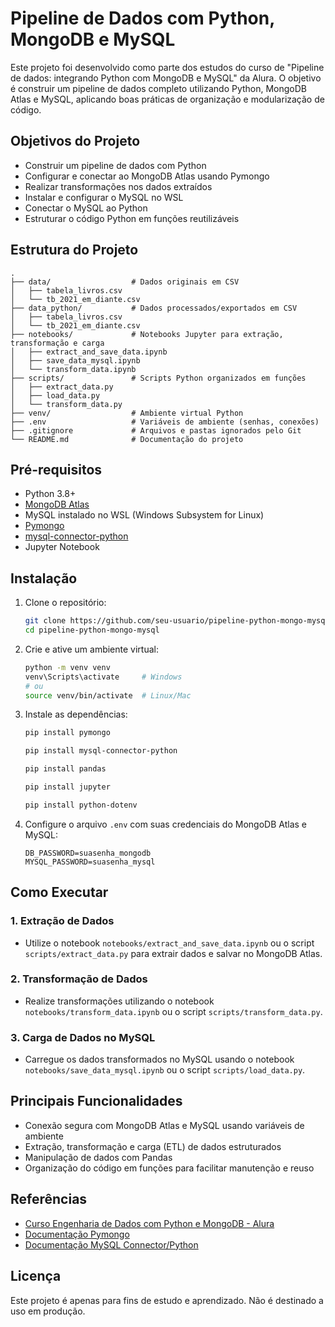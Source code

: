# Pipeline de Dados com Python, MongoDB e MySQL

Este projeto foi desenvolvido como parte dos estudos do curso de "Pipeline de dados: integrando Python com MongoDB e MySQL" da Alura. O objetivo é construir um pipeline de dados completo utilizando Python, MongoDB Atlas e MySQL, aplicando boas práticas de organização e modularização de código.

## Objetivos do Projeto

- Construir um pipeline de dados com Python
- Configurar e conectar ao MongoDB Atlas usando Pymongo
- Realizar transformações nos dados extraídos
- Instalar e configurar o MySQL no WSL
- Conectar o MySQL ao Python
- Estruturar o código Python em funções reutilizáveis

## Estrutura do Projeto

```
.
├── data/                  # Dados originais em CSV
│   ├── tabela_livros.csv
│   └── tb_2021_em_diante.csv
├── data_python/           # Dados processados/exportados em CSV
│   ├── tabela_livros.csv
│   └── tb_2021_em_diante.csv
├── notebooks/             # Notebooks Jupyter para extração, transformação e carga
│   ├── extract_and_save_data.ipynb
│   ├── save_data_mysql.ipynb
│   └── transform_data.ipynb
├── scripts/               # Scripts Python organizados em funções
│   ├── extract_data.py
│   ├── load_data.py
│   └── transform_data.py
├── venv/                  # Ambiente virtual Python
├── .env                   # Variáveis de ambiente (senhas, conexões)
├── .gitignore             # Arquivos e pastas ignorados pelo Git
└── README.md              # Documentação do projeto
```

## Pré-requisitos

- Python 3.8+
- [MongoDB Atlas](https://www.mongodb.com/cloud/atlas)
- MySQL instalado no WSL (Windows Subsystem for Linux)
- [Pymongo](https://pymongo.readthedocs.io/en/stable/)
- [mysql-connector-python](https://pypi.org/project/mysql-connector-python/)
- Jupyter Notebook

## Instalação

1. Clone o repositório:
   ```sh
   git clone https://github.com/seu-usuario/pipeline-python-mongo-mysql.git
   cd pipeline-python-mongo-mysql
   ```

2. Crie e ative um ambiente virtual:
   ```sh
   python -m venv venv
   venv\Scripts\activate     # Windows
   # ou
   source venv/bin/activate  # Linux/Mac
   ```

3. Instale as dependências:
   ```sh
   pip install pymongo 
   ```
   ```sh
   pip install mysql-connector-python
   ```
   ```sh
   pip install pandas
   ```
   ```sh
   pip install jupyter
   ```
   ```sh
   pip install python-dotenv
   ```

4. Configure o arquivo `.env` com suas credenciais do MongoDB Atlas e MySQL:
   ```
   DB_PASSWORD=suasenha_mongodb
   MYSQL_PASSWORD=suasenha_mysql
   ```

## Como Executar

### 1. Extração de Dados

- Utilize o notebook `notebooks/extract_and_save_data.ipynb` ou o script `scripts/extract_data.py` para extrair dados e salvar no MongoDB Atlas.

### 2. Transformação de Dados

- Realize transformações utilizando o notebook `notebooks/transform_data.ipynb` ou o script `scripts/transform_data.py`.

### 3. Carga de Dados no MySQL

- Carregue os dados transformados no MySQL usando o notebook `notebooks/save_data_mysql.ipynb` ou o script `scripts/load_data.py`.

## Principais Funcionalidades

- Conexão segura com MongoDB Atlas e MySQL usando variáveis de ambiente
- Extração, transformação e carga (ETL) de dados estruturados
- Manipulação de dados com Pandas
- Organização do código em funções para facilitar manutenção e reuso

## Referências

- [Curso Engenharia de Dados com Python e MongoDB - Alura](https://www.alura.com.br/)
- [Documentação Pymongo](https://pymongo.readthedocs.io/en/stable/)
- [Documentação MySQL Connector/Python](https://dev.mysql.com/doc/connector-python/en/)

## Licença

Este projeto é apenas para fins de estudo e aprendizado. Não é destinado a uso em produção.